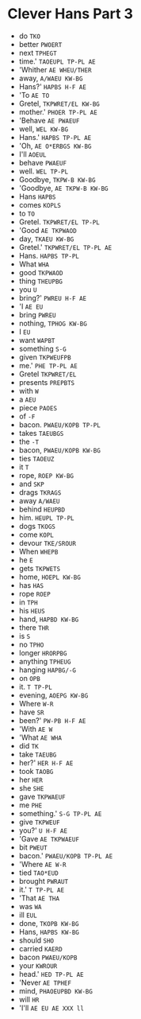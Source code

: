 # Clever Hans Part 3

* do `TKO`
* better `PWOERT`
* next `TPHEGT`
* time.' `TAOEUPL TP-PL AE`
* 'Whither `AE WHEU/THER`
* away, `A/WAEU KW-BG`
* Hans?' `HAPBS H-F AE`
* 'To `AE TO`
* Gretel, `TKPWRET/EL KW-BG`
* mother.' `PHOER TP-PL AE`
* 'Behave `AE PWAEUF`
* well, `WEL KW-BG`
* Hans.' `HAPBS TP-PL AE`
* 'Oh, `AE O*ERBGS KW-BG`
* I'll `AOEUL`
* behave `PWAEUF`
* well. `WEL TP-PL`
* Goodbye, `TKPW-B KW-BG`
* 'Goodbye, `AE TKPW-B KW-BG`
* Hans `HAPBS`
* comes `KOPLS`
* to `TO`
* Gretel. `TKPWRET/EL TP-PL`
* 'Good `AE TKPWAOD`
* day, `TKAEU KW-BG`
* Gretel.' `TKPWRET/EL TP-PL AE`
* Hans. `HAPBS TP-PL`
* What `WHA`
* good `TKPWAOD`
* thing `THEUPBG`
* you `U`
* bring?' `PWREU H-F AE`
* 'I `AE EU`
* bring `PWREU`
* nothing, `TPHOG KW-BG`
* I `EU`
* want `WAPBT`
* something `S-G`
* given `TKPWEUFPB`
* me.' `PHE TP-PL AE`
* Gretel `TKPWRET/EL`
* presents `PREPBTS`
* with `W`
* a `AEU`
* piece `PAOES`
* of `-F`
* bacon. `PWAEU/KOPB TP-PL`
* takes `TAEUBGS`
* the `-T`
* bacon, `PWAEU/KOPB KW-BG`
* ties `TAOEUZ`
* it `T`
* rope, `ROEP KW-BG`
* and `SKP`
* drags `TKRAGS`
* away `A/WAEU`
* behind `HEUPBD`
* him. `HEUPL TP-PL`
* dogs `TKOGS`
* come `KOPL`
* devour `TKE/SROUR`
* When `WHEPB`
* he `E`
* gets `TKPWETS`
* home, `HOEPL KW-BG`
* has `HAS`
* rope `ROEP`
* in `TPH`
* his `HEUS`
* hand, `HAPBD KW-BG`
* there `THR`
* is `S`
* no `TPHO`
* longer `HRORPBG`
* anything `TPHEUG`
* hanging `HAPBG/-G`
* on `OPB`
* it. `T TP-PL`
* evening, `AOEPG KW-BG`
* Where `W-R`
* have `SR`
* been?' `PW-PB H-F AE`
* 'With `AE W`
* 'What `AE WHA`
* did `TK`
* take `TAEUBG`
* her?' `HER H-F AE`
* took `TAOBG`
* her `HER`
* she `SHE`
* gave `TKPWAEUF`
* me `PHE`
* something.' `S-G TP-PL AE`
* give `TKPWEUF`
* you?' `U H-F AE`
* 'Gave `AE TKPWAEUF`
* bit `PWEUT`
* bacon.' `PWAEU/KOPB TP-PL AE`
* 'Where `AE W-R`
* tied `TAO*EUD`
* brought `PWRAUT`
* it.' `T TP-PL AE`
* 'That `AE THA`
* was `WA`
* ill `EUL`
* done, `TKOPB KW-BG`
* Hans, `HAPBS KW-BG`
* should `SHO`
* carried `KAERD`
* bacon `PWAEU/KOPB`
* your `KWROUR`
* head.' `HED TP-PL AE`
* 'Never `AE TPHEF`
* mind, `PHAOEUPBD KW-BG`
* will `HR`
* 'I'll `AE EU AE XXX ll`
